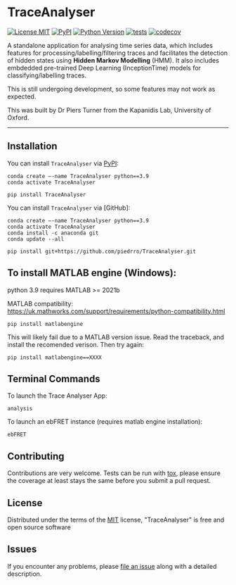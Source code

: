 # TraceAnalyser

[![License MIT](https://img.shields.io/pypi/l/TraceAnalyser.svg?color=green)](https://github.com/piedrro/TraceAnalyser/raw/main/LICENSE)
[![PyPI](https://img.shields.io/pypi/v/TraceAnalyser.svg?color=green)](https://pypi.org/project/TraceAnalyser)
[![Python Version](https://img.shields.io/pypi/pyversions/TraceAnalyser.svg?color=green)](https://python.org)
[![tests](https://github.com/piedrro/TraceAnalyser/workflows/tests/badge.svg)](https://github.com/piedrro/TraceAnalyser/actions)
[![codecov](https://codecov.io/gh/piedrro/TraceAnalyser/branch/main/graph/badge.svg)](https://codecov.io/gh/piedrro/TraceAnalyser)

A standalone application for analysing time series data, which includes features for processing/labelling/filtering traces and facilitates the detection of hidden states using **Hidden Markov Modelling** (HMM). 
It also includes embdedded pre-trained Deep Learning (InceptionTime) models for classifying/labelling traces.

This is still undergoing development, so some features may not work as expected.

This was built by Dr Piers Turner from the Kapanidis Lab, University of Oxford.

----------------------------------

<!--
Don't miss the full getting started guide to set up your new package:
https://github.com/napari/cookiecutter-napari-plugin#getting-started

and review the napari docs for plugin developers:
https://napari.org/stable/plugins/index.html
-->

## Installation

You can install `TraceAnalyser` via [PyPI]:

    conda create –-name TraceAnalyser python==3.9
    conda activate TraceAnalyser

    pip install TraceAnalyser

You can install `TraceAnalyser` via [GitHub]:

    conda create –-name TraceAnalyser python==3.9
    conda activate TraceAnalyser
    conda install -c anaconda git
    conda update --all

    pip install git+https://github.com/piedrro/TraceAnalyser.git

## To install **MATLAB** engine (Windows):

python 3.9 requires MATLAB >= 2021b

MATLAB compatibility: https://uk.mathworks.com/support/requirements/python-compatibility.html

    pip install matlabengine

This will likely fail due to a MATLAB version issue. 
Read the traceback, and install the recomended verison. 
Then try again:

    pip install matlabengine==XXXX

## Terminal Commands

To launch the Trace Analyser App:

    analysis

To launch an ebFRET instance (requires matlab engine installation):
    
    ebFRET

## Contributing

Contributions are very welcome. Tests can be run with [tox], please ensure
the coverage at least stays the same before you submit a pull request.

## License

Distributed under the terms of the [MIT] license,
"TraceAnalyser" is free and open source software

## Issues

If you encounter any problems, please [file an issue] along with a detailed description.

[napari]: https://github.com/napari/napari
[Cookiecutter]: https://github.com/audreyr/cookiecutter
[@napari]: https://github.com/napari
[MIT]: http://opensource.org/licenses/MIT
[BSD-3]: http://opensource.org/licenses/BSD-3-Clause
[GNU GPL v3.0]: http://www.gnu.org/licenses/gpl-3.0.txt
[GNU LGPL v3.0]: http://www.gnu.org/licenses/lgpl-3.0.txt
[Apache Software License 2.0]: http://www.apache.org/licenses/LICENSE-2.0
[Mozilla Public License 2.0]: https://www.mozilla.org/media/MPL/2.0/index.txt
[cookiecutter-napari-plugin]: https://github.com/napari/cookiecutter-napari-plugin

[file an issue]: https://github.com/piedrro/TraceAnalyser/issues

[napari]: https://github.com/napari/napari
[tox]: https://tox.readthedocs.io/en/latest/
[pip]: https://pypi.org/project/pip/
[PyPI]: https://pypi.org/
